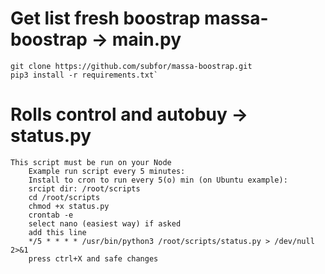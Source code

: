 # Get list fresh boostrap massa-boostrap  -> main.py
```
git clone https://github.com/subfor/massa-boostrap.git
pip3 install -r requirements.txt`
```


# Rolls control and autobuy  -> status.py
```
This script must be run on your Node
    Example run script every 5 minutes:
    Install to cron to run every 5(o) min (on Ubuntu example):
    srcipt dir: /root/scripts
    cd /root/scripts
    chmod +x status.py
    crontab -e
    select nano (easiest way) if asked
    add this line
    */5 * * * * /usr/bin/python3 /root/scripts/status.py > /dev/null 2>&1
    press ctrl+X and safe changes
```
